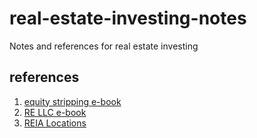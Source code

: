 # real-estate-investing-notes
Notes and references for real estate investing

## references
1. [equity stripping e-book](https://information-services-unlimited.myshopify.com/collections/educational-programs/products/equity-stripping-excel-e-book)
2. [RE LLC e-book](https://information-services-unlimited.myshopify.com/collections/educational-programs/products/the-llc-master-machine-asset-protection-program)
3. [REIA Locations](https://nationalreia.org/find-a-reia/)
